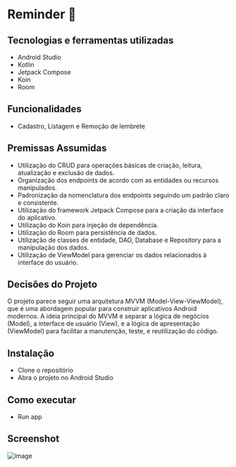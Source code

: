 # Reminder :calendar:

## Tecnologias e ferramentas utilizadas

- Android Studio
- Kotlin
- Jetpack Compose
- Koin
- Room

## Funcionalidades

- Cadastro, Listagem e Remoção de lembrete

## Premissas Assumidas

- Utilização do CRUD para operações básicas de criação, leitura, atualização e exclusão de dados.
- Organização dos endpoints de acordo com as entidades ou recursos manipulados.
- Padronização da nomenclatura dos endpoints seguindo um padrão claro e consistente.
- Utilização do framework Jetpack Compose para a criação da interface do aplicativo.
- Utilização do Koin para injeção de dependência.
- Utilização do Room para persistência de dados.
- Utilização de classes de entidade, DAO, Database e Repository para a manipulação dos dados.
- Utilização de ViewModel para gerenciar os dados relacionados à interface do usuário.

## Decisões do Projeto

O projeto parece seguir uma arquitetura MVVM (Model-View-ViewModel), que é uma abordagem popular
para construir aplicativos Android modernos. A ideia principal do MVVM é separar a lógica de
negócios (Model), a interface de usuário (View), e a lógica de apresentação (ViewModel) para
facilitar a manutenção, teste, e reutilização do código.

## Instalação
- Clone o repositório
- Abra o projeto no Android Studio

## Como executar

- Run app

## Screenshot

![image](app/src/main/res/drawable/screenshot.png)
